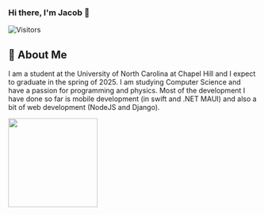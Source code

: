 ### Hi there, I'm Jacob 👋

![Visitors](https://api.visitorbadge.io/api/visitors?path=https%3A%2F%2Fgithub.com%2Fjacbro2021%2Fjacbro2021&label=Visitors&countColor=%23f47373)

<!--START_SECTION:waka-->
<!--END_SECTION:waka-->

## 👤 About Me

I am a student at the University of North Carolina at Chapel Hill and I expect to graduate in the spring of 2025. I am studying Computer Science and have a passion for programming and physics. Most of the development I have done so far is mobile development (in swift and .NET MAUI) and also a bit of web development (NodeJS and Django).

<img height="180em" src="https://github-readme-stats.vercel.app/api?username=jacbro2021&show_icons=true&hide_border=true&&count_private=true&include_all_commits=true" />

<!--
**jacbro2021/jacbro2021** is a ✨ _special_ ✨ repository because its `README.md` (this file) appears on your GitHub profile.

Here are some ideas to get you started:

- 🔭 I’m currently working on ...
- 🌱 I’m currently learning ...
- 👯 I’m looking to collaborate on ...
- 🤔 I’m looking for help with ...
- 💬 Ask me about ...
- 📫 How to reach me: ...
- 😄 Pronouns: ...
- ⚡ Fun fact: ...
-->
